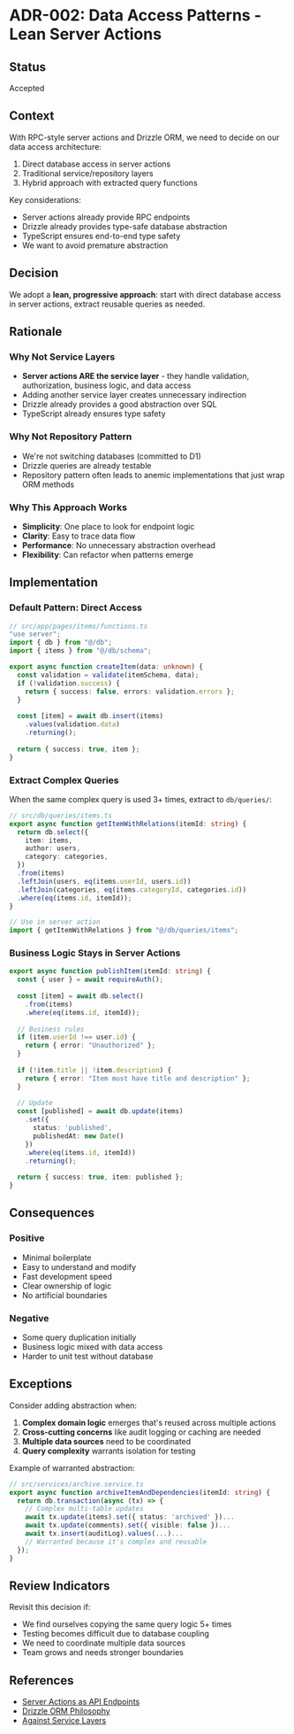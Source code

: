 # ADR-002: Data Access Patterns - Lean Server Actions

## Status
Accepted

## Context
With RPC-style server actions and Drizzle ORM, we need to decide on our data access architecture:
1. Direct database access in server actions
2. Traditional service/repository layers
3. Hybrid approach with extracted query functions

Key considerations:
- Server actions already provide RPC endpoints
- Drizzle already provides type-safe database abstraction
- TypeScript ensures end-to-end type safety
- We want to avoid premature abstraction

## Decision
We adopt a **lean, progressive approach**: start with direct database access in server actions, extract reusable queries as needed.

## Rationale

### Why Not Service Layers
- **Server actions ARE the service layer** - they handle validation, authorization, business logic, and data access
- Adding another service layer creates unnecessary indirection
- Drizzle already provides a good abstraction over SQL
- TypeScript already ensures type safety

### Why Not Repository Pattern
- We're not switching databases (committed to D1)
- Drizzle queries are already testable
- Repository pattern often leads to anemic implementations that just wrap ORM methods

### Why This Approach Works
- **Simplicity**: One place to look for endpoint logic
- **Clarity**: Easy to trace data flow
- **Performance**: No unnecessary abstraction overhead
- **Flexibility**: Can refactor when patterns emerge

## Implementation

### Default Pattern: Direct Access
```typescript
// src/app/pages/items/functions.ts
"use server";
import { db } from "@/db";
import { items } from "@/db/schema";

export async function createItem(data: unknown) {
  const validation = validate(itemSchema, data);
  if (!validation.success) {
    return { success: false, errors: validation.errors };
  }
  
  const [item] = await db.insert(items)
    .values(validation.data)
    .returning();
    
  return { success: true, item };
}
```

### Extract Complex Queries
When the same complex query is used 3+ times, extract to `db/queries/`:

```typescript
// src/db/queries/items.ts
export async function getItemWithRelations(itemId: string) {
  return db.select({
    item: items,
    author: users,
    category: categories,
  })
  .from(items)
  .leftJoin(users, eq(items.userId, users.id))
  .leftJoin(categories, eq(items.categoryId, categories.id))
  .where(eq(items.id, itemId));
}

// Use in server action
import { getItemWithRelations } from "@/db/queries/items";
```

### Business Logic Stays in Server Actions
```typescript
export async function publishItem(itemId: string) {
  const { user } = await requireAuth();
  
  const [item] = await db.select()
    .from(items)
    .where(eq(items.id, itemId));
  
  // Business rules
  if (item.userId !== user.id) {
    return { error: "Unauthorized" };
  }
  
  if (!item.title || !item.description) {
    return { error: "Item must have title and description" };
  }
  
  // Update
  const [published] = await db.update(items)
    .set({ 
      status: 'published',
      publishedAt: new Date()
    })
    .where(eq(items.id, itemId))
    .returning();
    
  return { success: true, item: published };
}
```

## Consequences

### Positive
- Minimal boilerplate
- Easy to understand and modify
- Fast development speed
- Clear ownership of logic
- No artificial boundaries

### Negative
- Some query duplication initially
- Business logic mixed with data access
- Harder to unit test without database

## Exceptions

Consider adding abstraction when:

1. **Complex domain logic** emerges that's reused across multiple actions
2. **Cross-cutting concerns** like audit logging or caching are needed
3. **Multiple data sources** need to be coordinated
4. **Query complexity** warrants isolation for testing

Example of warranted abstraction:
```typescript
// src/services/archive.service.ts
export async function archiveItemAndDependencies(itemId: string) {
  return db.transaction(async (tx) => {
    // Complex multi-table updates
    await tx.update(items).set({ status: 'archived' })...
    await tx.update(comments).set({ visible: false })...
    await tx.insert(auditLog).values(...)...
    // Warranted because it's complex and reusable
  });
}
```

## Review Indicators

Revisit this decision if:
- We find ourselves copying the same query logic 5+ times
- Testing becomes difficult due to database coupling
- We need to coordinate multiple data sources
- Team grows and needs stronger boundaries

## References
- [Server Actions as API Endpoints](https://rwsdk.com/docs/server-actions)
- [Drizzle ORM Philosophy](https://orm.drizzle.team/docs/philosophy)
- [Against Service Layers](https://www.ben-morris.com/why-the-service-layer-anti-pattern-is-so-common/)